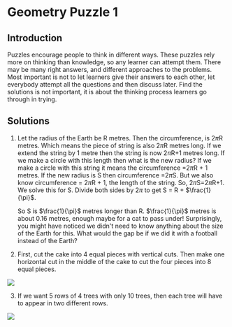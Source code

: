 # Geometry Puzzle 1

## Introduction

Puzzles encourage people to think in different ways. These puzzles rely more on thinking than knowledge, so any learner can attempt them. There may be many right answers, and different approaches to the problems. Most important is not to let learners give their answers to each other, let everybody attempt all the questions and then discuss later. 
Find the solutions is not important, it is about the thinking process learners go through in trying.

## Solutions

1. Let the radius of the Earth be R metres. Then the circumference, is 2$\pi$R metres. Which means the piece of string is also 2$\pi$R metres long. If we extend the string by 1 metre then the string is now 2$\pi$R+1 metres long. If we make a circle with this length then what is the new radius? If we make a circle with this string it means the circumference  =2$\pi$R + 1 metres. If the new radius is S then circumference =2$\pi$S. But we also know circumference = 2$\pi$R + 1, the length of the string. So, 2$\pi$S=2$\pi$R+1. We solve this for S. Divide both sides by 2$\pi$ to get S = R + $\frac{1}{\pi}$. 
   
   So S is $\frac{1}{\pi}$ metres longer than R. $\frac{1}{\pi}$ metres is about 0.16 metres, enough maybe for a cat to pass under! Surprisingly, you might have noticed we didn't need to know anything about the size of the Earth for this. What would the gap be if we did it with a football instead of the Earth?

2. First, cut the cake into 4 equal pieces with vertical cuts. Then make one horizontal cut in the middle of the cake to cut the four pieces into 8 equal pieces. 

![](https://github.com/supportingami/sami-maths-club/blob/master/maths-club-pack/images/geometry-puzzle-one-4.png?raw=true)


3. If we want 5 rows of 4 trees with only 10 trees, then each tree will have to appear in two different rows.

![](https://github.com/supportingami/sami-maths-club/blob/master/maths-club-pack/images/geometry-puzzle-one-5.png?raw=true)



 
